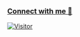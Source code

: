 ### [Connect with me 💬](https://viikas.bio.link/)
[![Visitor](https://visitor-badge.laobi.icu/badge?page_id=viikasthakur.viikasthakur)](https://github.com/viikasthakur)
